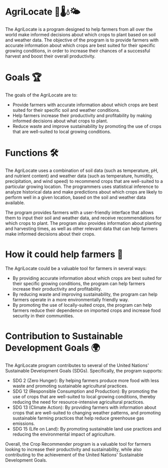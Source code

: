 # AgriLocate 🌾🌡️💧🌤️
The AgriLocate is a program designed to help farmers from all over the world make informed decisions about which crops to plant based on soil and weather data. The objective of the program is to provide farmers with accurate information about which crops are best suited for their specific growing conditions, in order to increase their chances of a successful harvest and boost their overall productivity.

# Goals 🏆
The goals of the AgriLocate are to:

* Provide farmers with accurate information about which crops are best suited for their specific soil and weather conditions.
* Help farmers increase their productivity and profitability by making informed decisions about what crops to plant.
* Reduce waste and improve sustainability by promoting the use of crops that are well-suited to local growing conditions.
# Functions 🛠️
The AgriLocate uses a combination of soil data (such as temperature, pH, and nutrient content) and weather data (such as temperature, humidity, precipitation, and wind speed) to recommend crops that are well-suited to a particular growing location. The programmers uses statistical inference to analyze historical data and make predictions about which crops are likely to perform well in a given location, based on the soil and weather data available.

The program provides farmers with a user-friendly interface that allows them to input their soil and weather data, and receive recommendations for which crops to plant. The program also provides information about planting and harvesting times, as well as other relevant data that can help farmers make informed decisions about their crops.
# How it could help farmers 🤝
The AgriLocate could be a valuable tool for farmers in several ways:

* By providing accurate information about which crops are best suited for their specific growing conditions, the program can help farmers increase their productivity and profitability.
* By reducing waste and improving sustainability, the program can help farmers operate in a more environmentally friendly way.
* By promoting the use of locally-suited crops, the program can help farmers reduce their dependence on imported crops and increase food security in their communities.

# Contribution to Sustainable Development Goals 🌍
The AgriLocate program contributes to several of the United Nations' Sustainable Development Goals (SDGs). Specifically, the program supports:

* SDG 2 (Zero Hunger): By helping farmers produce more food with less waste and promoting sustainable agricultural practices.
* SDG 12 (Responsible Consumption and Production): By promoting the use of crops that are well-suited to local growing conditions, thereby reducing the need for resource-intensive agricultural practices.
* SDG 13 (Climate Action): By providing farmers with information about crops that are well-suited to changing weather patterns, and promoting sustainable farming practices that help reduce greenhouse gas emissions.
* SDG 15 (Life on Land): By promoting sustainable land use practices and reducing the environmental impact of agriculture.

Overall, the Crop Recommender program is a valuable tool for farmers looking to increase their productivity and sustainability, while also contributing to the achievement of the United Nations' Sustainable Development Goals.
